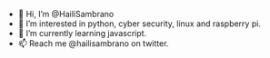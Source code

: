 - 👋 Hi, I’m @HailiSambrano
- 👀 I’m interested in python, cyber security, linux and raspberry pi.
- 🌱 I’m currently learning javascript.
- 📫 Reach me @hailisambrano on twitter.

<!---
HailiSambrano/HailiSambrano is a ✨ special ✨ repository because its `README.md` (this file) appears on your GitHub profile.
You can click the Preview link to take a look at your changes.
--->
